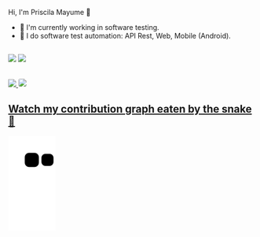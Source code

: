 Hi, I'm Priscila Mayume 👋

- 🐞 I'm currently working in software testing.
- 🌱 I do software test automation: API Rest, Web, Mobile (Android).

##

<div> 
  <a href="https://www.linkedin.com/in/priscilamayume/" target="_blank"><img src="https://img.shields.io/badge/-LinkedIn-%230077B5?style=for-the-badge&logo=linkedin&logoColor=white" target="_blank"></a>
  <a href="https://www.instagram.com/priscilamayume/" target="_blank"><img src="https://img.shields.io/badge/-Instagram-%23E4405F?style=for-the-badge&logo=instagram&logoColor=white" target="_blank"></a>
</div>

 ##
 
<div> 
  <a href="https://github.com/priscilaMayume">
  <img height="203cm" src="https://github-readme-stats.vercel.app/api/top-langs/?username=priscilaMayume&layout=compact&langs_count=8&theme=dracula&hide_progress=true"/> 
  <img style="border: 1px solid white; border-radius: 4px;" height="203px" src="https://github-readme-streak-stats.herokuapp.com/?user=priscilaMayume&theme=dracula">
</div>
 
 ##
 
 ## Watch my contribution graph eaten by the snake 🐍
 
  ![snake gif](https://github.com/priscilaMayume/priscilaMayume/blob/output/github-contribution-grid-snake.svg)

